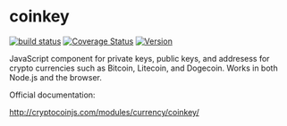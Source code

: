 coinkey
=======

[![build status](https://secure.travis-ci.org/cryptocoinjs/coinkey.png)](http://travis-ci.org/cryptocoinjs/coinkey)
[![Coverage Status](https://img.shields.io/coveralls/cryptocoinjs/coinkey.svg)](https://coveralls.io/r/cryptocoinjs/coinkey)
[![Version](http://img.shields.io/npm/v/coinkey.svg)](https://www.npmjs.org/package/coinkey)


JavaScript component for private keys, public keys, and addresess for crypto currencies such as Bitcoin, Litecoin, and Dogecoin. Works
in both Node.js and the browser.

Official documentation:

http://cryptocoinjs.com/modules/currency/coinkey/

